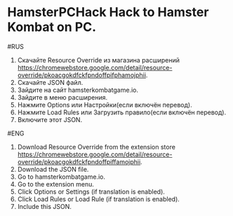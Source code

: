 # HamsterPCHack Hack to Hamster Kombat on PC.


#RUS
1. Скачайте Resource Override из магазина расширений https://chromewebstore.google.com/detail/resource-override/pkoacgokdfckfpndoffpifphamojphii.
2. Скачайте JSON файл.
3. Зайдите на сайт hamsterkombatgame.io.
4. Зайдите в меню расширения.
5. Нажмите Options или Настройки(если включён перевод).
6. Нажмите Load Rules или Загрузить правило(если включён перевод).
7. Включите этот JSON.


#ENG
1. Download Resource Override from the extension store https://chromewebstore.google.com/detail/resource-override/pkoacgokdfckfpndoffpiffamojphii.
2. Download the JSON file.
3. Go to hamsterkombatgame.io.
4. Go to the extension menu.
5. Click Options or Settings (if translation is enabled).
6. Click Load Rules or Load Rule (if translation is enabled).
7. Include this JSON.

